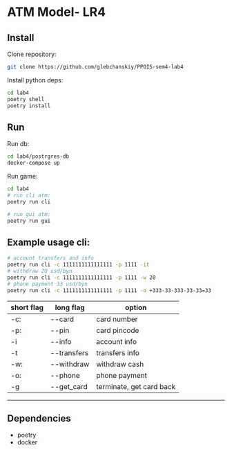 # ATM Model- LR4

## Install

Clone repository:

```sh
git clone https://github.com/glebchanskiy/PPOIS-sem4-lab4
```

Install python deps:

```sh
cd lab4
poetry shell
poetry install
```

## Run

Run db:

```sh
cd lab4/postrgres-db
docker-compose up
```

Run game:

```sh
cd lab4
# run cli atm:
poetry run cli

# run gui atm:
poetry run gui
```

## Example usage cli:

```sh
# account transfers and info
poetry run cli -c 1111111111111111 -p 1111 -it
# withdraw 20 usd/byn
poetry run cli -c 1111111111111111 -p 1111 -w 20
# phone payment 33 usd/byn
poetry run cli -c 1111111111111111 -p 1111 -o +333-33-333-33-33=33
```
short flag | long flag| option
--- | --- | ---
-c: | --card | card number 
-p: | --pin | card pincode
-i | --info | account info
-t | --transfers | transfers info
-w: | --withdraw | withdraw cash
-o: | --phone | phone payment
-g | --get_card | terminate, get card back


---

## Dependencies

- poetry
- docker
